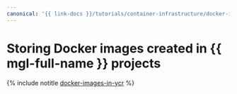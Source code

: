 ```yaml
---
canonical: '{{ link-docs }}/tutorials/container-infrastructure/docker-images-in-ycr'
---
```


# Storing Docker images created in {{ mgl-full-name }} projects

{% include notitle [docker-images-in-ycr](../../_tutorials/containers/docker-images-in-ycr.md) %}
